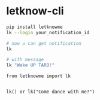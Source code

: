 # letknow-cli

```bash
pip install letknowme
lk --login your_notification_id

# now u can get notification
lk

# with message
lk "Wake UP TARO!"
```

```python3
from letknowme import lk


lk() or lk("Come dance with me?")
```
